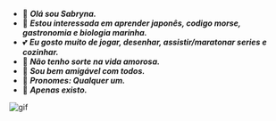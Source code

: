 - 🧨 ***Olá sou Sabryna.***
- 🎈 ***Estou interessada em aprender japonês, codigo morse, gastronomia e biologia marinha.***
- 💕 ***Eu gosto muito de jogar, desenhar, assistir/maratonar series e cozinhar.***
- 🍷  ***Não tenho sorte na vida amorosa.***
- 💖 ***Sou bem amigável com todos.***
- 💋 ***Pronomes: Qualquer um.***
- 🌹  ***Apenas existo.***

![gif](https://github.com/user-attachments/assets/05d9d065-68b8-4721-b481-9c35c00e9c69)
